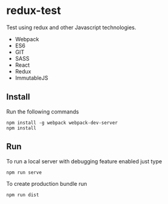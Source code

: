 # redux-test
Test using redux and other Javascript technologies.
* Webpack
* ES6
* GIT
* SASS
* React
* Redux
* ImmutableJS

## Install
Run the following commands
```
npm install -g webpack webpack-dev-server
npm install
```

## Run
To run a local server with debugging feature enabled just type
```
npm run serve
```

To create production bundle run
```
npm run dist
```
